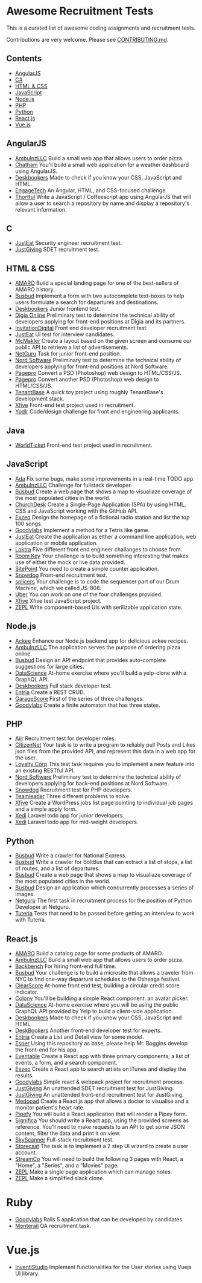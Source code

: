 # Awesome Recruitment Tests

This is a curated list of awesome coding assignments and recruitment tests.

Contributions are very welcome. Please see [CONTRIBUTING.md](https://github.com/zsoltime/awesome-recruitment-tests/blob/master/CONTRIBUTING.md).

## Contents

- [AngularJS](#angularjs)
- [C#](#c)
- [HTML & CSS](#html--css)
- [JavaScript](#javascript)
- [Node.js](#nodejs)
- [PHP](#php)
- [Python](#python)
- [React.js](#reactjs)
- [Vue.js](#vuejs)

## AngularJS

- [AmbulnzLLC](https://github.com/AmbulnzLLC/frontend-challenge) Build a small web app that allows users to order pizza.
- [Chatham](https://github.com/Chatham/fe-test-task) You'll build a small web application for a weather dashboard using AngularJS.
- [Deskbookers](https://github.com/deskbookers/frontend-test) Made to check if you know your CSS, JavaScript and HTML.
- [EngageTech](https://github.com/engagetech/frontend-coding-challenge) An Angular, HTML, and CSS-focused challenge.
- [Thortful](https://github.com/ThortfulNew/FrontEndChallenge) Write a JavaScript / Coffeescript app using AngularJS that will allow a user to search a repository by name and display a repository's relevant information.

## C

- [JustEat](https://github.com/justeat/JustEat.InfoSecRecruitmentTest) Security engineer recruitment test.
- [JustGiving](https://github.com/JustGiving/Recruitment-Test-SDET) SDET recruitment test.

## HTML & CSS

- [AMARO](https://github.com/amarofashion/html-css-challenge) Build a special landing page for one of the best-sellers of AMARO history.
- [Busbud](https://github.com/busbud/coding-challenge-frontend-a) Implement a form with two autocomplete text-boxes to help users formulate a search for departures and destinations.
- [Deskbookers](https://github.com/deskbookers/frontend-test-junior) Junior frontend test.
- [Digia Online](https://github.com/digiaonline/docs/tree/master/recruitment/html5) Preliminary test to determine the technical ability of developers applying for front-end positions at Digia and its partners.
- [InvitationDigital](https://github.com/InvitationDigital/IDL.FE-developer-recruitment-test) Front end developer recruitment test.
- [JustEat](https://github.com/justeat/JustEat.Recruitment.UI) UI test for interview candidates.
- [McMakler](https://github.com/mcmakler/frontend-code-challenge) Create a layout based on the given screen and consume our public API to retrieve a list of advertisements.
- [NetGuru](https://github.com/netguru/junior-frontend-recruitment-task) Task for junior front-end position.
- [Nord Software](https://github.com/digiaonline/preliminary-tests) Preliminary test to determine the technical ability of developers applying for front-end positions at Nord Software.
- [Pagepro](https://github.com/Pagepro/front-end-test-project-01) Convert a PSD (Photoshop) web design to HTML/CSS/JS.
- [Pagepro](https://github.com/Pagepro/front-end-test-project-02) Convert another PSD (Photoshop) web design to HTML/CSS/JS.
- [TenantBase](https://github.com/TenantBase/hiring-frontend-challenge) A quick toy project using roughly TenantBase's development stack.
- [Xfive](https://github.com/xfiveco/front-end-test-project) Front-end test project used in recruitment.
- [Yodlr](https://github.com/yodlr/frontend-code-challenge) Code/design challenge for front end engineering applicants.

## Java

- [WorldTicket](https://bitbucket.org/worldticket/recruitment-tests/src/default/) Front-end test project used in recruitment.

## JavaScript

- [Ada](https://github.com/AdaSupport/challenge) Fix some bugs, make some improvements in a real-time TODO app.
- [AmbulnzLLC](https://github.com/AmbulnzLLC/fullstack-challenge) Challenge for fullstack developer.
- [Busbud](https://github.com/busbud/coding-challenge-analytics-a) Create a web page that shows a map to visualiaze coverage of the most populated cities in the world.
- [ChurchDesk](https://github.com/ChurchDesk/cd-challenge) Create a Single-Page Application (SPA) by using HTML, CSS and JavaScript working with the GitHub API.
- [Exzeo](https://github.com/exzeo/FrontEndChallenge) Design the homepage of a fictional radio station and list the top 100 songs.
- [Goodylabs](https://github.com/goodylabs/frontend-dev-test) Implement a method for a Tetris like game.
- [JustEat](https://github.com/justeat/JustEat.RecruitmentTest) Create the application as either a command line application, web application or mobile application.
- [Loktra](https://github.com/Loktra/Front-End-Engineer) Five different front end engineer challanges to choose from.
- [Room Key](https://github.com/roomkey/front-end-code-challenge) Your challenge is to build something interesting that makes use of either the mock or live data provided.
- [SitePoint](https://github.com/sitepoint/frontend-test) You need to create a simple counter application.
- [Snowdog](https://github.com/SnowdogApps/front-end-recruitment-test) Front-end recruitment test.
- [splicers](https://github.com/splicers/js-808) Your challenge is to code the sequencer part of our Drum Machine, which we called JS-808.
- [Uber](https://github.com/uber/coding-challenge-tools) You can work on one of the four challenges provided.
- [Xfive](https://github.com/xfiveco/javascript-test) Xfive test JavaScript project.
- [ZEPL](https://github.com/ZEPL/front-end-challenge/tree/master/serialize-state) Write component-based UIs with serilizable application state.

## Node.js

- [Ackee](https://github.com/AckeeCZ/cookbook-api-task) Enhance our Node.js backend app for delicious ackee recipes.
- [AmbulnzLLC](https://github.com/AmbulnzLLC/backend-challenge) The application serves the purpose of ordering pizza online.
- [Busbud](https://github.com/busbud/coding-challenge-backend-c) Design an API endpoint that provides auto-complete suggestions for large cities.
- [DataScience](https://github.com/datascienceinc/web-backend-code-test) At-home exercise where you'll build a yelp-clone with a GraphQL API.
- [Deskbookers](https://github.com/deskbookers/full-stack-test) Full stack developer test.
- [Entria](https://github.com/entria/jobs/blob/master/backend/challenge.md) Create a REST CRUD.
- [GarageScore](https://github.com/garagescore/recruitment-test) First of the series of three challenges.
- [Goodylabs](https://github.com/goodylabs/backend-dev-test) Create a finite automaton that has three states.

## PHP

- [Aiir](https://github.com/aiir/dev-recruitment-test) Recruitment test for developer roles.
- [CitizenNet](https://github.com/citizennet/frontend-engineering-challenge) Your task is to write a program to reliably pull Posts and Likes json files from the provided API, and represent this data in a web app for the user.
- [Loyalty Corp](https://github.com/loyaltycorp/test-task) This test task requires you to implement a new feature into an existing RESTful API.
- [Nord Software](https://github.com/digiaonline/docs/tree/master/recruitment/basic-back-end) Preliminary test to determine the technical ability of developers applying for back-end positions at Nord Software.
- [Snowdog](https://github.com/SnowdogApps/php-recruitment-test) Recruitment test for PHP developers.
- [Teamleader](https://github.com/teamleadercrm/coding-test) Three different problems to solve.
- [Xfive](https://github.com/xfiveco/wordpress-test) Create a WordPress jobs list page pointing to individual job pages and a simple apply form.
- [Xedi](https://github.com/xedi/tech-test/tree/master/developer/junior) Laravel todo app for junior developers.
- [Xedi](https://github.com/xedi/tech-test/tree/master/developer/mid) Laravel todo app for mid-weight developers.

## Python

- [Busbud](https://github.com/busbud/coding-challenge-crawler-a) Write a crawler for National Express.
- [Busbud](https://github.com/busbud/coding-challenge-crawler-b) Write a crawler for BoltBus that can extract a list of stops, a list of routes, and a list of departures.
- [Busbud](https://github.com/busbud/coding-challenge-analytics-a) Create a web page that shows a map to visualiaze coverage of the most populated cities in the world.
- [Busbud](https://github.com/busbud/coding-challenge-d) Design an application which concurrently processes a series of images.
- [Netguru](https://github.com/netguru/python-recruitment-task) The first task in recruitment process for the position of Python Developer at Netguru.
- [Tuteria](https://github.com/Tuteria/Recruitment-test) Tests that need to be passed before getting an interview to work with Tuteria.

## React.js

- [AMARO](https://github.com/amarofashion/front-end-challenge) Build a catalog page for some products of AMARO.
- [AmbulnzLLC](https://github.com/AmbulnzLLC/frontend-challenge) Build a small web app that allows users to order pizza.
- [Backbench](https://github.com/backbench/front-end-challenge-2018) For hiring front-end full time.
- [Busbud](https://github.com/busbud/coding-challenge-frontend-b) Your challenge is to build a microsite that allows a traveler from NYC to find one-way departure schedules to the Osheaga festival.
- [ClearScore](https://github.com/ClearScore/FED-home-test) At-home front end test, building a circular credit score indicator.
- [Colony](https://github.com/JoinColony/coding-challenge) You'll be building a simple React component: an avatar picker.
- [DataScience](https://github.com/datascienceinc/web-frontend-code-test) At-home exercise where you will be using the public GraphQL API provided by Yelp to build a client-side application.
- [Deskbookers](https://github.com/deskbookers/frontend-test) Made to check if you know your CSS, JavaScript and HTML.
- [DeskBookers](https://github.com/deskbookers/frontend-expert-test) Another front-end developer test for experts.
- [Entria](https://github.com/entria/jobs/blob/master/frontend/challenge.md) Create a List and Detail view for some model.
- [Esper](https://github.com/esperco/front-end-challenge) Using this repository as base, please help Mr. Boggins develop the front-end for his app.
- [Eventable](https://github.com/eventable/frontend-coding-challenge) Create a React app with three primary components; a list of events, a form, and a search component.
- [Exzeo](https://github.com/exzeo/react-challenge) Create a React app to search artists on iTunes and display the results.
- [Goodylabs](https://github.com/goodylabs/fe-dev-test) Simple react & webpack project for recruitment process.
- [JustGiving](https://github.com/JustGiving/recruitment-test-donations-sdet) An unattended SDET recruitment test for JustGiving.
- [JustGiving](https://github.com/JustGiving/recruitment-test-donations) An unattended front-end recruitment test for JustGiving.
- [Medopad](https://github.com/Medopad/medopad-frontend-challenge) Create a React.js app that allows a doctor to visualise and a monitor patient's heart rate.
- [Pipefy](https://github.com/pipefy/RecruitmentExercise/blob/master/FRONTENDEXERCISE.md) You will build a React application that will render a Pipey form.
- [Significa](https://github.com/Significa/frontend-challenge) You should write a React app, using the provided screens as reference. You’ll need to make requests to an API to get some JSON content, filter the data and print it on view.
- [SkyScanner](https://github.com/Skyscanner/full-stack-recruitment-test) Full-stack recruitment test.
- [Storecast](https://github.com/storecast/frontend-challenge) The task is to implement a 2 step UI wizard to create a user account.
- [StreamCo](https://github.com/StreamCo/react-coding-challenge) You will need to build the following 3 pages with React, a "Home", a "Series", and a "Movies" page.
- [ZEPL](https://github.com/ZEPL/front-end-challenge/tree/master/notes-app) Make a single page application which can manage notes.
- [ZEPL](https://github.com/ZEPL/front-end-challenge/tree/master/slack-clone) Make a simplified slack clone.

# Ruby

- [Goodylabs](https://github.com/goodylabs/rails-dev-test) Rails 5 application that can be developed by candidates.
- [Monterail](https://github.com/monterail/qa-recruitment-task) QA recruitment task.

# Vue.js

- [InventiStudio](https://github.com/InventiStudio/recruitment-task) Implement functionalities for the User stories using Vuejs UI library.
